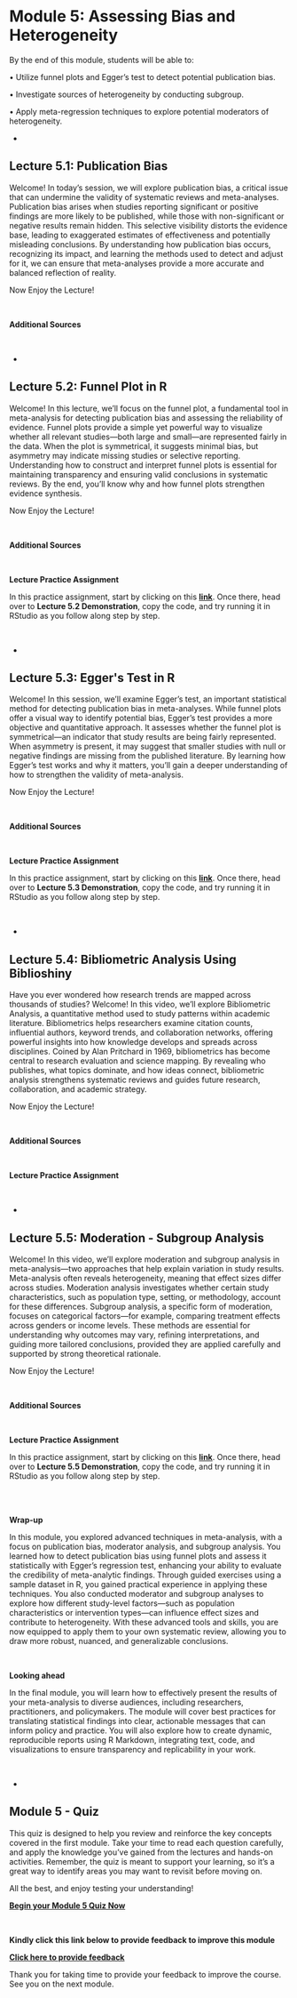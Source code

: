 <script>
document.addEventListener("DOMContentLoaded", function() {
  var password = prompt("Enter password to view the course:");
  if (password !== "Course2025!") {
    document.body.innerHTML = "<h2>Access denied</h2>";
  }
});
</script>


# Module 5: Assessing Bias and Heterogeneity

By the end of this module, students will be able to:

•	Utilize funnel plots and Egger’s test to detect potential publication bias.

•	Investigate sources of heterogeneity by conducting subgroup.

•	Apply meta-regression techniques to explore potential moderators of heterogeneity.


-
## Lecture 5.1: Publication Bias 

Welcome! In today’s session, we will explore publication bias, a critical issue that can undermine the validity of systematic reviews and meta-analyses. Publication bias arises when studies reporting significant or positive findings are more likely to be published, while those with non-significant or negative results remain hidden. This selective visibility distorts the evidence base, leading to exaggerated estimates of effectiveness and potentially misleading conclusions. By understanding how publication bias occurs, recognizing its impact, and learning the methods used to detect and adjust for it, we can ensure that meta-analyses provide a more accurate and balanced reflection of reality.

Now Enjoy the Lecture!


<br>

**Additional Sources** 

<br>


-
## Lecture 5.2: Funnel Plot in R

Welcome! In this lecture, we’ll focus on the funnel plot, a fundamental tool in meta-analysis for detecting publication bias and assessing the reliability of evidence. Funnel plots provide a simple yet powerful way to visualize whether all relevant studies—both large and small—are represented fairly in the data. When the plot is symmetrical, it suggests minimal bias, but asymmetry may indicate missing studies or selective reporting. Understanding how to construct and interpret funnel plots is essential for maintaining transparency and ensuring valid conclusions in systematic reviews. By the end, you’ll know why and how funnel plots strengthen evidence synthesis.

Now Enjoy the Lecture!


<br>

**Additional Sources** 

<br>

**Lecture Practice Assignment**

In this practice assignment, start by clicking on this [**link**](https://kpegods96.github.io/demo/). Once there, head over to **Lecture 5.2 Demonstration**, copy the code, and try running it in RStudio as you follow along step by step.

<br>


-
## Lecture 5.3: Egger's Test in R

Welcome! In this session, we’ll examine Egger’s test, an important statistical method for detecting publication bias in meta-analyses. While funnel plots offer a visual way to identify potential bias, Egger’s test provides a more objective and quantitative approach. It assesses whether the funnel plot is symmetrical—an indicator that study results are being fairly represented. When asymmetry is present, it may suggest that smaller studies with null or negative findings are missing from the published literature. By learning how Egger’s test works and why it matters, you’ll gain a deeper understanding of how to strengthen the validity of meta-analysis.

Now Enjoy the Lecture!


<br>

**Additional Sources** 

<br>

**Lecture Practice Assignment**

In this practice assignment, start by clicking on this [**link**](https://kpegods96.github.io/demo/). Once there, head over to **Lecture 5.3 Demonstration**, copy the code, and try running it in RStudio as you follow along step by step.


<br>



-
## Lecture 5.4: Bibliometric Analysis Using Biblioshiny

Have you ever wondered how research trends are mapped across thousands of studies? Welcome! In this video, we’ll explore Bibliometric Analysis, a quantitative method used to study patterns within academic literature. Bibliometrics helps researchers examine citation counts, influential authors, keyword trends, and collaboration networks, offering powerful insights into how knowledge develops and spreads across disciplines. Coined by Alan Pritchard in 1969, bibliometrics has become central to research evaluation and science mapping. By revealing who publishes, what topics dominate, and how ideas connect, bibliometric analysis strengthens systematic reviews and guides future research, collaboration, and academic strategy.

Now Enjoy the Lecture!

<br>

**Additional Sources** 

<br>

**Lecture Practice Assignment**



<br>


-
## Lecture 5.5: Moderation - Subgroup Analysis 

Welcome! In this video, we’ll explore moderation and subgroup analysis in meta-analysis—two approaches that help explain variation in study results. Meta-analysis often reveals heterogeneity, meaning that effect sizes differ across studies. Moderation analysis investigates whether certain study characteristics, such as population type, setting, or methodology, account for these differences. Subgroup analysis, a specific form of moderation, focuses on categorical factors—for example, comparing treatment effects across genders or income levels. These methods are essential for understanding why outcomes may vary, refining interpretations, and guiding more tailored conclusions, provided they are applied carefully and supported by strong theoretical rationale.

Now Enjoy the Lecture!



<br>

**Additional Sources** 

<br>

**Lecture Practice Assignment**

In this practice assignment, start by clicking on this [**link**](https://kpegods96.github.io/demo/). Once there, head over to **Lecture 5.5 Demonstration**, copy the code, and try running it in RStudio as you follow along step by step.


<br><br>

**Wrap-up**

In this module, you explored advanced techniques in meta-analysis, with a focus on publication bias, moderator analysis, and subgroup analysis. You learned how to detect publication bias using funnel plots and assess it statistically with Egger’s regression test, enhancing your ability to evaluate the credibility of meta-analytic findings. Through guided exercises using a sample dataset in R, you gained practical experience in applying these techniques. You also conducted moderator and subgroup analyses to explore how different study-level factors—such as population characteristics or intervention types—can influence effect sizes and contribute to heterogeneity. With these advanced tools and skills, you are now equipped to apply them to your own systematic review, allowing you to draw more robust, nuanced, and generalizable conclusions. 

<br>

**Looking ahead**

In the final module, you will learn how to effectively present the results of your meta-analysis to diverse audiences, including researchers, practitioners, and policymakers. The module will cover best practices for translating statistical findings into clear, actionable messages that can inform policy and practice. You will also explore how to create dynamic, reproducible reports using R Markdown, integrating text, code, and visualizations to ensure transparency and replicability in your work.

<br>


-
## Module 5 - Quiz 

This quiz is designed to help you review and reinforce the key concepts covered in the first module. Take your time to read each question carefully, and apply the knowledge you’ve gained from the lectures and hands-on activities. Remember, the quiz is meant to support your learning, so it’s a great way to identify areas you may want to revisit before moving on.

All the best, and enjoy testing your understanding!

[**Begin your Module 5 Quiz Now**](https://tassitano-lab.shinyapps.io/SystematicReviewQuiz/)

<br>


**Kindly click this link below to provide feedback to improve this module**

[**Click here to provide feedback**](https://surveys.illinois.edu/sec/26435143)



Thank you for taking time to provide your feedback to improve the course. See you on the next module. 

